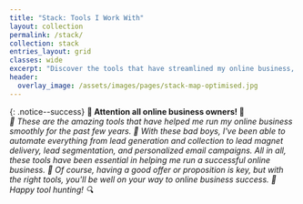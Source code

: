 ```yaml
---
title: "Stack: Tools I Work With"
layout: collection
permalink: /stack/
collection: stack
entries_layout: grid
classes: wide
excerpt: "Discover the tools that have streamlined my online business, automating lead generation, collection, personalized email campaigns and personalized video messages for that special sauce. See how these essential tools can help you succeed online!"
header:
  overlay_image: /assets/images/pages/stack-map-optimised.jpg
---
```



{: .notice--success}
<strong>🚨 Attention all online business owners! 🚨</strong><br>
*🎉 These are the amazing tools that have helped me run my online business smoothly for the past few years. 💪 With these bad boys, I've been able to automate everything from lead generation and collection to lead magnet delivery, lead segmentation, and personalized email campaigns. All in all, these tools have been essential in helping me run a successful online business. 🚀 Of course, having a good offer or proposition is key, but with the right tools, you'll be well on your way to online business success. 🙌 Happy tool hunting! 🔍*
